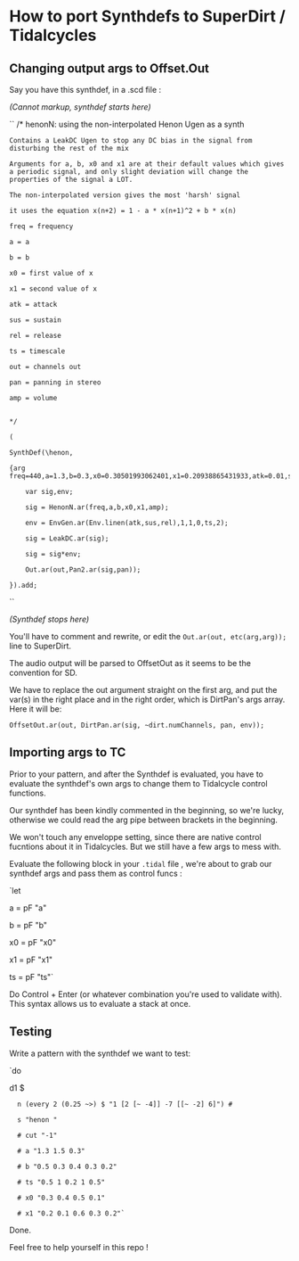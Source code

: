 # How to port Synthdefs to SuperDirt / Tidalcycles

## Changing output args to Offset.Out 

Say you have this synthdef, in a .scd file :

_(Cannot markup, synthdef starts here)_

``
	/*
	henonN: using the non-interpolated Henon Ugen as a synth

	Contains a LeakDC Ugen to stop any DC bias in the signal from disturbing the rest of the mix

	Arguments for a, b, x0 and x1 are at their default values which gives a periodic signal, and only slight deviation will change the properties of the signal a LOT.

	The non-interpolated version gives the most 'harsh' signal 
	
	it uses the equation x(n+2) = 1 - a * x(n+1)^2 + b * x(n)

	freq = frequency

	a = a

	b = b

	x0 = first value of x

	x1 = second value of x

	atk = attack

	sus = sustain

	rel = release

	ts = timescale

	out = channels out

	pan = panning in stereo

	amp = volume


	*/

	(

	SynthDef(\henon,

	{arg freq=440,a=1.3,b=0.3,x0=0.30501993062401,x1=0.20938865431933,atk=0.01,sus=1,rel=1,ts=1,out=0,pan=0,amp=0.3;
	
		var sig,env;
		
		sig = HenonN.ar(freq,a,b,x0,x1,amp);
		
		env = EnvGen.ar(Env.linen(atk,sus,rel),1,1,0,ts,2);
		
		sig = LeakDC.ar(sig);
		
		sig = sig*env;
		
		Out.ar(out,Pan2.ar(sig,pan));

	}).add; 
``


_(Synthdef stops here)_


You'll have to comment and rewrite, or edit the `Out.ar(out, etc(arg,arg));` line to SuperDirt. 

The audio output will be parsed to OffsetOut as it seems to be the convention for SD.

We have to replace the out argument straight on the first arg, and put the var(s) in the right place and in the right order, which is DirtPan's args array. Here it will be:

` OffsetOut.ar(out, DirtPan.ar(sig, ~dirt.numChannels, pan, env)); `

## Importing args to TC

Prior to your pattern, and after the Synthdef is evaluated, you have to evaluate the synthdef's own args to change them to Tidalcycle control functions. 

Our synthdef has been kindly commented in the beginning, so we're lucky, otherwise we could read the arg pipe between brackets in the beginning. 

We won't touch any enveloppe setting, since there are native control fucntions about it in Tidalcycles. But we still have a few args to mess with.

Evaluate the following block in your `.tidal` file , we're about to grab our synthdef args and pass them as control funcs :


`let
 
  a = pF "a"
  
  b = pF "b"
  
  x0 = pF "x0"
  
  x1 = pF "x1"
  
  ts = pF "ts"`
  
  Do Control + Enter (or whatever combination you're used to validate with). This syntax allows us to evaluate a stack at once.
  
  ## Testing
  
  Write a pattern with the synthdef we want to test:
  
  `do
  
   d1 $ 
  
      n (every 2 (0.25 ~>) $ "1 [2 [~ -4]] -7 [[~ -2] 6]") #
      
      s "henon "
      
      # cut "-1"
      
      # a "1.3 1.5 0.3"
      
      # b "0.5 0.3 0.4 0.3 0.2"
      
      # ts "0.5 1 0.2 1 0.5"
      
      # x0 "0.3 0.4 0.5 0.1"
      
      # x1 "0.2 0.1 0.6 0.3 0.2"`

Done. 

Feel free to help yourself in this repo !
